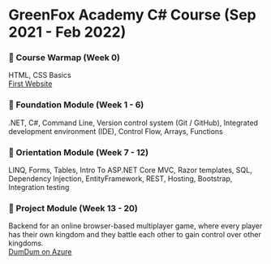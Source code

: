 # GreenFox Academy C# Course (Sep 2021 - Feb 2022)

### :maple_leaf: Course Warmap (Week 0)
HTML, CSS Basics
</br>
[First Website](https://stmlad.github.io/)

### :leaves: Foundation Module (Week 1 - 6) 
.NET, C#, Command Line, Version control system (Git / GitHub), Integrated development environment (IDE), Control Flow, Arrays, Functions

### 🌱 Orientation Module (Week 7 - 12) 
LINQ, Forms, Tables, Intro To ASP.NET Core MVC, Razor templates, SQL, Dependency Injection, EntityFramework, REST, Hosting, Bootstrap, Integration testing

### :deciduous_tree: Project Module (Week 13 - 20) 
Backend for an online browser-based multiplayer game, where every player has their own kingdom and they battle each other to gain control over other kingdoms.
</br>
[DumDum on Azure](https://dumdumdumdum.azurewebsites.net/)


<!--
**stmlad/stmlad** is a ✨ _special_ ✨ repository because its `README.md` (this file) appears on your GitHub profile.

Here are some ideas to get you started:

- 🔭 I’m currently working on ...
- 🌱 I’m currently learning ...
- 👯 I’m looking to collaborate on ...
- 🤔 I’m looking for help with ...
- 💬 Ask me about ...
- 📫 How to reach me: ...
- 😄 Pronouns: ...
- ⚡ Fun fact: ...
-->
